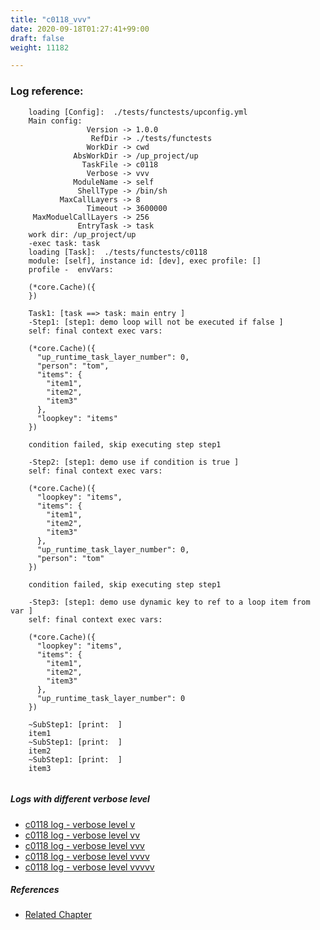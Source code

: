 ```yaml
---
title: "c0118_vvv"
date: 2020-09-18T01:27:41+99:00
draft: false
weight: 11182

---
```


### Log reference: <no value>

```
    loading [Config]:  ./tests/functests/upconfig.yml
    Main config:
                 Version -> 1.0.0
                  RefDir -> ./tests/functests
                 WorkDir -> cwd
              AbsWorkDir -> /up_project/up
                TaskFile -> c0118
                 Verbose -> vvv
              ModuleName -> self
               ShellType -> /bin/sh
           MaxCallLayers -> 8
                 Timeout -> 3600000
     MaxModuelCallLayers -> 256
               EntryTask -> task
    work dir: /up_project/up
    -exec task: task
    loading [Task]:  ./tests/functests/c0118
    module: [self], instance id: [dev], exec profile: []
    profile -  envVars:
    
    (*core.Cache)({
    })
    
    Task1: [task ==> task: main entry ]
    -Step1: [step1: demo loop will not be executed if false ]
    self: final context exec vars:
    
    (*core.Cache)({
      "up_runtime_task_layer_number": 0,
      "person": "tom",
      "items": {
        "item1",
        "item2",
        "item3"
      },
      "loopkey": "items"
    })
    
    condition failed, skip executing step step1
    
    -Step2: [step1: demo use if condition is true ]
    self: final context exec vars:
    
    (*core.Cache)({
      "loopkey": "items",
      "items": {
        "item1",
        "item2",
        "item3"
      },
      "up_runtime_task_layer_number": 0,
      "person": "tom"
    })
    
    condition failed, skip executing step step1
    
    -Step3: [step1: demo use dynamic key to ref to a loop item from var ]
    self: final context exec vars:
    
    (*core.Cache)({
      "loopkey": "items",
      "items": {
        "item1",
        "item2",
        "item3"
      },
      "up_runtime_task_layer_number": 0
    })
    
    ~SubStep1: [print:  ]
    item1
    ~SubStep1: [print:  ]
    item2
    ~SubStep1: [print:  ]
    item3
    
```

##### Logs with different verbose level
* [c0118 log - verbose level v](../../logs/c0118_v)
* [c0118 log - verbose level vv](../../logs/c0118_vv)
* [c0118 log - verbose level vvv](../../logs/c0118_vvv)
* [c0118 log - verbose level vvvv](../../logs/c0118_vvvv)
* [c0118 log - verbose level vvvvv](../../logs/c0118_vvvvv)

##### References
* [Related Chapter](../../loop/c0118)
